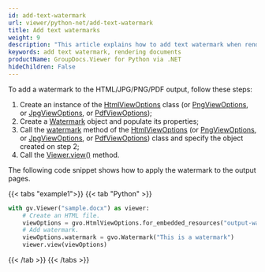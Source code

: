 ```yaml
---
id: add-text-watermark
url: viewer/python-net/add-text-watermark
title: Add text watermarks
weight: 9
description: "This article explains how to add text watermark when rendering documents with GroupDocs.Viewer within your Python applications."
keywords: add text watermark, rendering documents
productName: GroupDocs.Viewer for Python via .NET
hideChildren: False
---
```

To add a watermark to the HTML/JPG/PNG/PDF output, follow these steps:

1. Create an instance of the [HtmlViewOptions](https://reference.groupdocs.com/viewer/python-net/groupdocs.viewer.options/htmlviewoptions/) class (or [PngViewOptions](https://reference.groupdocs.com/viewer/python-net/groupdocs.viewer.options/pngviewoptions/), or [JpgViewOptions](https://reference.groupdocs.com/viewer/python-net/groupdocs.viewer.options/jpgviewoptions/), or [PdfViewOptions](https://reference.groupdocs.com/viewer/python-net/groupdocs.viewer.options/pdfviewoptions/));
2. Create a [Watermark](https://reference.groupdocs.com/viewer/python-net/groupdocs.viewer.options/watermark/) object and populate its properties;
3. Call the [watermark](https://reference.groupdocs.com/viewer/python-net/groupdocs.viewer.options/viewoptions/#properties) method of the [HtmlViewOptions](https://reference.groupdocs.com/viewer/python-net/groupdocs.viewer.options/htmlviewoptions/) (or [PngViewOptions](https://reference.groupdocs.com/viewer/python-net/groupdocs.viewer.options/pngviewoptions/), or [JpgViewOptions](https://reference.groupdocs.com/viewer/python-net/groupdocs.viewer.options/jpgviewoptions/), or [PdfViewOptions](https://reference.groupdocs.com/viewer/python-net/groupdocs.viewer.options/pdfviewoptions/)) class and specify the object created on step 2;
4. Call the [Viewer.view()](https://reference.groupdocs.com/viewer/python-net/groupdocs.viewer/viewer/#methods) method.

The following code snippet shows how to apply the watermark to the output pages.

{{< tabs "example1">}}
{{< tab "Python" >}}
```python
with gv.Viewer("sample.docx") as viewer:
    # Create an HTML file.
    viewOptions = gvo.HtmlViewOptions.for_embedded_resources("output-watermark.html")
    # Add watermark.
    viewOptions.watermark = gvo.Watermark("This is a watermark")
    viewer.view(viewOptions)
```
{{< /tab >}}
{{< /tabs >}}